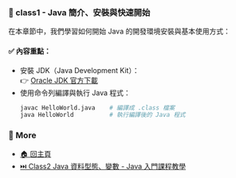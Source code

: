 ### 📘 class1 - Java 簡介、安裝與快速開始

在本章節中，我們學習如何開始 Java 的開發環境安裝與基本使用方式：

#### ✅ 內容重點：
- 安裝 JDK（Java Development Kit）：  
  👉 [Oracle JDK 官方下載](https://www.oracle.com/tw/java/technologies/downloads/)
- 使用命令列編譯與執行 Java 程式：
  ```bash
  javac HelloWorld.java    # 編譯成 .class 檔案
  java HelloWorld          # 執行編譯後的 Java 程式

### 📎 More
* [🏠 回主頁](../README.md)
* [⏭️ Class2 Java 資料型態、變數 - Java 入門課程教學](../class2%20Java%20資料型態、變數%20-%20Java%20入門課程教學/README.md)